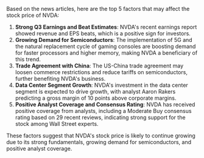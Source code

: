 Based on the news articles, here are the top 5 factors that may affect the stock price of NVDA:

1. **Strong Q3 Earnings and Beat Estimates**: NVDA's recent earnings report showed revenue and EPS beats, which is a positive sign for investors.
2. **Growing Demand for Semiconductors**: The implementation of 5G and the natural replacement cycle of gaming consoles are boosting demand for faster processors and higher memory, making NVDA a beneficiary of this trend.
3. **Trade Agreement with China**: The US-China trade agreement may loosen commerce restrictions and reduce tariffs on semiconductors, further benefiting NVDA's business.
4. **Data Center Segment Growth**: NVDA's investment in the data center segment is expected to drive growth, with analyst Aaron Rakers predicting a gross margin of 10 points above corporate margins.
5. **Positive Analyst Coverage and Consensus Rating**: NVDA has received positive coverage from analysts, including a Moderate Buy consensus rating based on 29 recent reviews, indicating strong support for the stock among Wall Street experts.

These factors suggest that NVDA's stock price is likely to continue growing due to its strong fundamentals, growing demand for semiconductors, and positive analyst coverage.